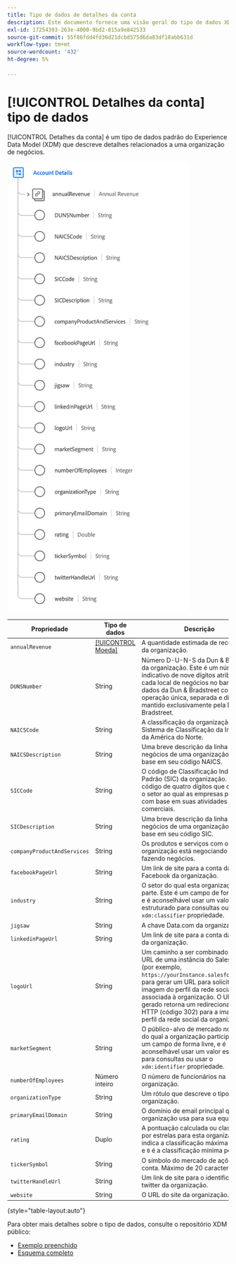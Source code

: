 ```yaml
---
title: Tipo de dados de detalhes da conta
description: Este documento fornece uma visão geral do tipo de dados XDM (Account Details Experience Data Model).
exl-id: 17254393-263e-4000-9bd2-815a9e842533
source-git-commit: 55f86fdd4fd36d21dcbd575d6da83df18abb631d
workflow-type: tm+mt
source-wordcount: '432'
ht-degree: 5%

---
```


# [!UICONTROL Detalhes da conta] tipo de dados

[!UICONTROL Detalhes da conta] é um tipo de dados padrão do Experience Data Model (XDM) que descreve detalhes relacionados a uma organização de negócios.

![Estrutura do tipo de dados](../images/data-types/account-details.png)

| Propriedade | Tipo de dados | Descrição |
| --- | --- | --- |
| `annualRevenue` | [[!UICONTROL Moeda]](./currency.md) | A quantidade estimada de receita anual da organização. |
| `DUNSNumber` | String | Número D-U-N-S da Dun &amp; Bradstreet da organização. Este é um número não indicativo de nove dígitos atribuído a cada local de negócios no banco de dados da Dun &amp; Bradstreet com uma operação única, separada e distinta, e é mantido exclusivamente pela Dun &amp; Bradstreet. |
| `NAICSCode` | String | A classificação da organização no Sistema de Classificação da Indústria da América do Norte. |
| `NAICSDescription` | String | Uma breve descrição da linha de negócios de uma organização, com base em seu código NAICS. |
| `SICCode` | String | O código de Classificação Industrial Padrão (SIC) da organização. Este é um código de quatro dígitos que categoriza o setor ao qual as empresas pertencem com base em suas atividades comerciais. |
| `SICDescription` | String | Uma breve descrição da linha de negócios de uma organização, com base em seu código SIC. |
| `companyProductAndServices` | String | Os produtos e serviços com os quais a organização está negociando ou fazendo negócios. |
| `facebookPageUrl` | String | Um link de site para a conta da Facebook da organização. |
| `industry` | String | O setor do qual esta organização faz parte. Este é um campo de forma livre, e é aconselhável usar um valor estruturado para consultas ou usar o `xdm:classifier` propriedade. |
| `jigsaw` | String | A chave Data.com da organização. |
| `linkedinPageUrl` | String | Um link de site para a conta da LinkedIn da organização. |
| `logoUrl` | String | Um caminho a ser combinado com o URL de uma instância do Salesforce (por exemplo, `https://yourInstance.salesforce.com/`) para gerar um URL para solicitar a imagem do perfil da rede social associada à organização. O URL gerado retorna um redirecionamento HTTP (código 302) para a imagem de perfil da rede social da organização. |
| `marketSegment` | String | O público-alvo de mercado nomeado do qual a organização participa. Este é um campo de forma livre, e é aconselhável usar um valor estruturado para consultas ou usar o `xdm:identifier` propriedade. |
| `numberOfEmployees` | Número inteiro | O número de funcionários na organização. |
| `organizationType` | String | Um rótulo que descreve o tipo de organização. |
| `primaryEmailDomain` | String | O domínio de email principal que a organização usa para sua equipe. |
| `rating` | Duplo | A pontuação calculada ou classificação por estrelas para esta organização. `1` indica a classificação máxima possível, e `0` é a classificação mínima possível. |
| `tickerSymbol` | String | O símbolo do mercado de ações desta conta. Máximo de 20 caracteres. |
| `twitterHandleUrl` | String | Um link de site para o identificador twitter da organização. |
| `website` | String | O URL do site da organização. |

{style="table-layout:auto"}

Para obter mais detalhes sobre o tipo de dados, consulte o repositório XDM público:

* [Exemplo preenchido](https://github.com/adobe/xdm/blob/master/components/datatypes/b2b/account-organization.example.1.json)
* [Esquema completo](https://github.com/adobe/xdm/blob/master/components/datatypes/b2b/account-organization.schema.json)
